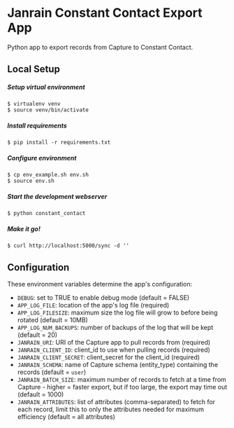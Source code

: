 Janrain Constant Contact Export App
===================================

Python app to export records from Capture to Constant Contact.


Local Setup
-----------


##### Setup virtual environment
    $ virtualenv venv
    $ source venv/bin/activate

##### Install requirements
    $ pip install -r requirements.txt

##### Configure environment
    $ cp env_example.sh env.sh
    $ source env.sh

##### Start the development webserver
    $ python constant_contact

##### Make it go!
    $ curl http://localhost:5000/sync -d ''


Configuration
-------------

These environment variables determine the app's configuration:

* `DEBUG`: set to TRUE to enable debug mode (default = FALSE)
* `APP_LOG_FILE`: location of the app's log file (required)
* `APP_LOG_FILESIZE`: maximum size the log file will grow to before being rotated (default = 10MB)
* `APP_LOG_NUM_BACKUPS`: number of backups of the log that will be kept (default = 20)
* `JANRAIN_URI`: URI of the Capture app to pull records from (required)
* `JANRAIN_CLIENT_ID`: client_id to use when pulling records (required)
* `JANRAIN_CLIENT_SECRET`: client_secret for the client_id (required)
* `JANRAIN_SCHEMA`: name of Capture schema (entity_type) containing the records (default = `user`)
* `JANRAIN_BATCH_SIZE`: maximum number of records to fetch at a time from Capture - higher = faster export, but if too large, the export may time out (default = 1000)
* `JANRAIN_ATTRIBUTES`: list of attributes (comma-separated) to fetch for each record, limit this to only the attributes needed for maximum efficiency (default = all attributes)
